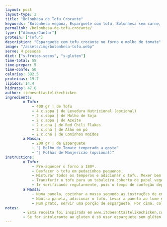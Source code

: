```yaml
---
layout: post
layout-type: 2
title: "Bolonhesa de Tofu Crocante"
keywords: "Bolonhesa vegana, Esparguete com tofu, Bolonhesa sem carne, Tofu crocante no forno, Receita de massa vegana, Massa com molho de tomate e tofu, Prato principal vegano, Tofu temperado para esparguete, Jantares veganos saudáveis, Refeições proteicas à base de plantas"
permalink: /bolonhesa-de-tofu-crocante/
type: ["Almoço/Jantar"]
protein: ["Tofu"]
description: "Esparguete com tofu crocante no forno e molho de tomate"
image: "/assets/img/bolonhesa-tofu.webp"
serve: 4 pessoas
diet: ["s-frutos-secos", "s-gluten"]
time-total: 55
time-prepar: 5
time-confe: 50
calorias: 382.5
proteinas: 19.7
lipidos: 14.4
hidratos: 47.6
author: itdoesnttastelikechicken
ingredients:
        o Tofu:
            - 400 gr | de Tofu
            - 4 c.sopa | de Levedura Nutricional (opcional)
            - 2 c.sopa | de Molho de Soja
            - 2 c.sopa | de Azeite
            - 2 c.chá | de Red Chili Flakes
            - 2 c.chá | de Alho em pó
            - 2 c.chá | de Cominhos moídos
        a Massa:
            - 200 gr | de Esparguete
            - "| Molho de Tomate temperado a gosto"
            - "| Folhas de Manjericão (opcional)"
instructions:
        o Tofu:
            - Pré-aquecer o forno a 180º.
            - Desfazer o tofu em pedacinhos pequenos.
            - Misturar todos os temperos e adicionar o tofu. Mexer bem.
            - Transferir o tofu para um tabuleiro coberto de papel vegetal, de forma que não fique amontoado. Colocar no forno durante 40 minutos.
            - Ir verificando regularmente, pois o tempo de confeção depende do forno. Mexer o tofu regularmente, para que fique crocante de forma homogénea. Quando estiver pronto, retirar do forno e reservar.
        a Massa:
            - Numa panela, cozinhar a massa segundo as instruções de embalagem.
            - Noutra panela, adicionar o tofu. Levar a panela ao lume e, aos poucos, ir adicionando molho de tomate, misturando bem até que fique com uma consistência que lhe agrade. Provar e, se necessário, retificar temperos.
            - Num prato, servir uma porção de esparguete. Por cima, colocar o molho de tomate e tofu. Se gostar, pode colocar folhas de manjericão por cima e está pronto.
notes:
        - Esta receita foi inspirada em www.itdoesnttastelikechicken.com
        - Se for intolerante ao gluten é só usar esparguete sem glúten.
---
```

